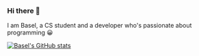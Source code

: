 ### Hi there 👋

I am Basel, a CS student and a developer who's passionate about programming 😀

[![Basel's GitHub stats](https://github-readme-stats.vercel.app/api?username=mrbasel)](https://github.com/anuraghazra/github-readme-stats)
